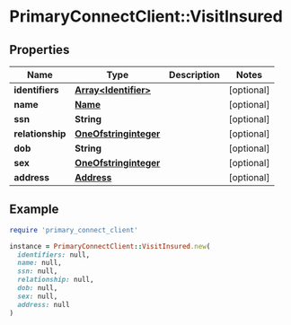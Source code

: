# PrimaryConnectClient::VisitInsured

## Properties

| Name | Type | Description | Notes |
| ---- | ---- | ----------- | ----- |
| **identifiers** | [**Array&lt;Identifier&gt;**](Identifier.md) |  | [optional] |
| **name** | [**Name**](Name.md) |  | [optional] |
| **ssn** | **String** |  | [optional] |
| **relationship** | [**OneOfstringinteger**](OneOfstringinteger.md) |  | [optional] |
| **dob** | **String** |  | [optional] |
| **sex** | [**OneOfstringinteger**](OneOfstringinteger.md) |  | [optional] |
| **address** | [**Address**](Address.md) |  | [optional] |

## Example

```ruby
require 'primary_connect_client'

instance = PrimaryConnectClient::VisitInsured.new(
  identifiers: null,
  name: null,
  ssn: null,
  relationship: null,
  dob: null,
  sex: null,
  address: null
)
```

